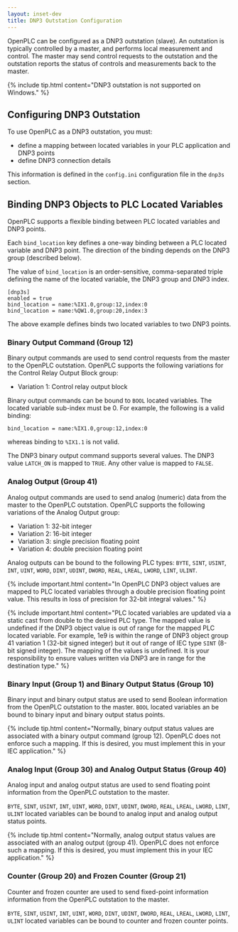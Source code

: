 ```yaml
---
layout: inset-dev
title: DNP3 Outstation Configuration
--- 
```


OpenPLC can be configured as a DNP3 outstation (slave). An outstation is
typically controlled by a master, and performs local measurement and control.
The master may send control requests to the outstation and the outstation
reports the status of controls and measurements back to the master.

{% include tip.html content="DNP3 outstation is not supported on Windows." %}

## Configuring DNP3 Outstation

To use OpenPLC as a DNP3 outstation, you must:

* define a mapping between located variables in your PLC application and
  DNP3 points
* define DNP3 connection details

This information is defined in the `config.ini` configuration file in the
`dnp3s` section.

## Binding DNP3 Objects to PLC Located Variables

OpenPLC supports a flexible binding between PLC located variables and DNP3
points.

Each `bind_location` key defines a one-way binding between a PLC located
variable and DNP3 point. The direction of the binding depends on the DNP3
group (described below).

The value of `bind_location` is an order-sensitive, comma-separated triple
defining the name of the located variable, the DNP3 group and DNP3 index.

```
[dnp3s]
enabled = true
bind_location = name:%IX1.0,group:12,index:0
bind_location = name:%QW1.0,group:20,index:3
```

The above example defines binds two located variables to two DNP3 points.

### Binary Output Command (Group 12)

Binary output commands are used to send control requests from the master to
the OpenPLC outstation.
OpenPLC supports the following variations for the Control Relay Output Block
group:

* Variation 1: Control relay output block

Binary output commands can be bound to `BOOL` located variables. The located
variable sub-index must be 0. For example, the following is a valid binding:

```
bind_location = name:%IX1.0,group:12,index:0
````

whereas binding to `%IX1.1` is not valid.

The DNP3 binary output command supports several values. The DNP3 value
`LATCH_ON` is mapped to `TRUE`. Any other value is mapped to `FALSE`.

### Analog Output (Group 41)

Analog output commands are used to send analog (numeric) data from the master
to the OpenPLC outstation.
OpenPLC supports the following variations of the Analog Output group:

* Variation 1: 32-bit integer
* Variation 2: 16-bit integer
* Variation 3: single precision floating point
* Variation 4: double precision floating point

Analog outputs can be bound to the following PLC types: `BYTE`, `SINT`,
`USINT`, `INT`, `UINT`, `WORD`, `DINT`, `UDINT`, `DWORD`, `REAL`, `LREAL`,
`LWORD`, `LINT`, `ULINT`.

{% include important.html content="In OpenPLC DNP3 object values are mapped to
PLC located variables through
a double precision floating point value. This results in loss of precision
for 32-bit integral values." %}

{% include important.html content="PLC located variables are updated via a
static cast from double to the
desired PLC type. The mapped value is undefined if the DNP3 object value is
out of range for the mapped PLC located variable. For example, 1e9 is
within the range of DNP3 object group 41 variation 1 (32-bit signed integer) but
it out of range of IEC type `SINT` (8-bit signed integer). The mapping of
the values is undefined. It is your responsibility to ensure values written
via DNP3 are in range for the destination type." %}

### Binary Input (Group 1) and Binary Output Status (Group 10)

Binary input and binary output status are used to send Boolean information
from the OpenPLC outstation to the master. `BOOL` located variables an be
bound to binary input and binary output status points.

{% include tip.html content="Normally, binary output status values are
associated with a binary
output command (group 12). OpenPLC does not enforce
such a mapping. If this is desired, you must implement this in your IEC
application." %}

### Analog Input (Group 30) and Analog Output Status (Group 40)

Analog input and analog output status are used to send floating point
information from the OpenPLC outstation to the master.

`BYTE`, `SINT`,
`USINT`, `INT`, `UINT`, `WORD`, `DINT`, `UDINT`, `DWORD`, `REAL`, `LREAL`,
`LWORD`, `LINT`, `ULINT` located variables can be bound to analog input and
analog output status points.

{% include tip.html content="Normally, analog output status values are
associated with an analog output
(group 41). OpenPLC does not enforce such a mapping. If this is desired, you
must implement this in your IEC
application." %}

### Counter (Group 20) and Frozen Counter (Group 21)

Counter and frozen counter are used to send fixed-point information
information from the OpenPLC outstation to the master.

`BYTE`, `SINT`,
`USINT`, `INT`, `UINT`, `WORD`, `DINT`, `UDINT`, `DWORD`, `REAL`, `LREAL`,
`LWORD`, `LINT`, `ULINT` located variables can be bound to counter and frozen
counter points.
